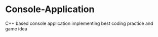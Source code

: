 # Console-Application
C++ based console application implementing best coding practice and game idea
